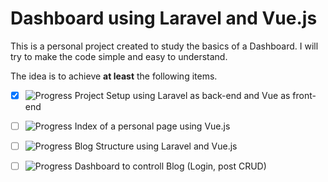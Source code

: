 # Dashboard using Laravel and Vue.js

This is a personal project created to study the basics of a Dashboard. I will try to make the code simple and easy to understand.

The idea is to achieve **at least** the following items.

 - [x] ![Progress](https://progress-bar.dev/100/) Project Setup using Laravel as back-end and Vue as front-end 
 - [ ] ![Progress](https://progress-bar.dev/10/) Index of a personal page using Vue.js
 - [ ] ![Progress](https://progress-bar.dev/0/) Blog Structure using Laravel and Vue.js
 - [ ] ![Progress](https://progress-bar.dev/0/) Dashboard to controll Blog (Login, post CRUD)

